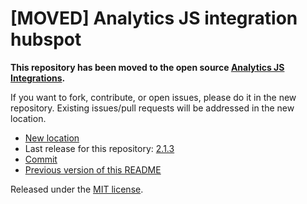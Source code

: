 
# [MOVED] Analytics JS integration hubspot

**This repository has been moved to the open source [Analytics JS Integrations](https://github.com/segmentio/analytics.js-integrations).**

If you want to fork, contribute, or open issues, please do it in the new repository. Existing issues/pull requests will be addressed in the new location.

* [New location](https://github.com/segmentio/analytics.js-integrations/tree/master/integrations/hubspot)
* Last release for this repository: [2.1.3](https://github.com/segment-integrations/analytics.js-integration-hubspot/releases/tag/2.1.3)
* [Commit](https://github.com/segmentio/analytics.js-integrations/commit/eb283f41b490576d555df3d6ef259f2590c9df56)
* [Previous version of this README](README-OLD.md)

Released under the [MIT license](LICENSE).
